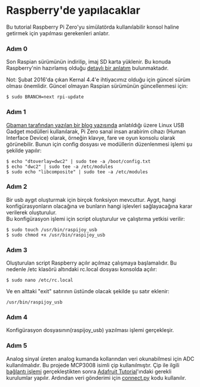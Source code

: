 # Raspberry'de yapılacaklar

Bu tutorial Raspberry Pi Zero'yu simülatörda kullanılabilir konsol haline getirmek için yapılması gerekenleri anlatır.

### Adım 0

Son Raspian sürümünün indirilip, imaj SD karta yüklenir. Bu konuda Raspberry'nin hazırlamış olduğu [detaylı bir anlatım](https://www.raspberrypi.org/documentation/installation/installing-images/) bulunmaktadır.  

Not: Şubat 2016'da çıkan Kernal 4.4'e ihtiyacımız olduğu için güncel sürüm olması önemlidir. Güncel olmayan Raspian sürümünün güncellenmesi için:
```
$ sudo BRANCH=next rpi-update
```

### Adım 1

[Gbaman tarafından yazılan bir blog yazısında](https://blog.gbaman.info/?p=699) anlatıldığı üzere Linux USB Gadget modülleri kullanılarak, Pi Zero sanal insan arabirim cihazı (Human Interface Device) olarak, örneğin klavye, fare ve oyun konsolu olarak görünebilir. Bunun için config dosyası ve modüllerin düzenlenmesi işlemi şu şekilde yapılır:
```
$ echo "dtoverlay=dwc2" | sudo tee -a /boot/config.txt
$ echo "dwc2" | sudo tee -a /etc/modules
$ sudo echo "libcomposite" | sudo tee -a /etc/modules
```

### Adım 2

Bir usb aygıt oluşturmak için birçok fonksiyon mevcuttur. Aygıt, hangi konfigürasyonların olacağına ve bunların hangi işlevleri sağlayacağına karar verilerek oluşturulur.  
Bu konfigürasyon işlemi için script oluşturulur ve çalıştırma yetkisi verilir:
```
$ sudo touch /usr/bin/raspijoy_usb
$ sudo chmod +x /usr/bin/raspijoy_usb
```

### Adım 3

Oluşturulan script Raspberry açılır açılmaz çalışmaya başlamalıdır. Bu nedenle /etc klasörü altındaki rc.local dosyası konsolda açılır:
```
$ sudo nano /etc/rc.local
```
Ve en alttaki "exit" satırının üstünde olacak şekilde şu satır eklenir:
```
/usr/bin/raspijoy_usb
```

### Adım 4
Konfigürasyon dosyasının(raspijoy_usb) yazılması işlemi gerçekleşir.

### Adım 5
Analog sinyal üreten analog kumanda kollarından veri okunabilmesi için ADC kullanılmalıdır. Bu projede MCP3008 isimli çip kullanılmıştır. Çip ile ilgili [bağlantı işlemi](https://github.com/sevvalmehder/RaspiJoy/blob/master/Connection%20Design/connection.jpg) gerçekleştikten sonra [Adafruit Tutorial](https://learn.adafruit.com/raspberry-pi-analog-to-digital-converters/mcp3008)'ındaki gerekli kurulumlar yapılır. Ardından veri gönderimi için [connect.py](https://github.com/sevvalmehder/RaspiJoy/blob/master/src/RaspberrySide/connect.py) kodu kullanılır.
